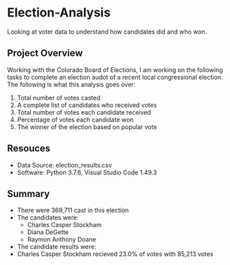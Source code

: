 # Election-Analysis
Looking at voter data to understand how candidates did and who won. 

## Project Overview 
Working with the Colorado Board of Elections, I am working on the following tasks to complete an election audot of a recent local congressional election. The following is what this analysis goes over:

1. Total number of votes casted
2. A complete list of candidates who received votes
3. Total number of votes each candidate received
4. Percentage of votes each candidate won
5. The winner of the election based on popular vote

## Resouces 
* Data Source: election_results.csv
* Software: Python 3.7.6, Visual Studio Code 1.49.3

## Summary 
* There were 369,711 cast in this election
* The candidates were:
  * Charles Casper Stockham
  * Diana DeGette
  * Raymon Anthony Doane
* The candidate results were:
 * Charles Casper Stockham recieved 23.0% of votes with 85,213 votes
